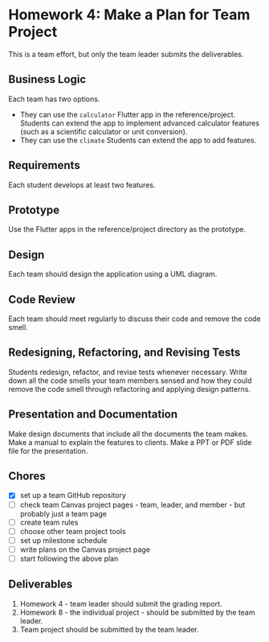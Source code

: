 # Homework 4: Make a Plan for Team Project

This is a team effort, but only the team leader submits the deliverables.

## Business Logic

Each team has two options. 

* They can use the `calculator` Flutter app in the reference/project. Students can extend the app to implement advanced calculator features (such as a scientific calculator or unit conversion).
* They can use the `climate` Students can extend the app to add features. 

## Requirements

Each student develops at least two features. 

## Prototype

Use the Flutter apps in the reference/project directory as the prototype. 

## Design

Each team should design the application using a UML diagram.

## Code Review

Each team should meet regularly to discuss their code and remove the code smell.

## Redesigning, Refactoring, and Revising Tests

Students redesign, refactor, and revise tests whenever necessary. Write down all the code smells your team members sensed and how they could remove the code smell through refactoring and applying design patterns. 

## Presentation and Documentation

Make design documents that include all the documents the team makes. Make a manual to explain the features to clients. Make a PPT or PDF slide file for the presentation.

## Chores

- [x] set up a team GitHub repository
- [ ] check team Canvas project pages - team, leader, and member - but probably just a team page
- [ ] create team rules
- [ ] choose other team project tools
- [ ] set up milestone schedule
- [ ] write plans on the Canvas project page
- [ ] start following the above plan

## Deliverables

1. Homework 4 - team leader should submit the grading report.
2. Homework 8 - the individual project - should be submitted by the team leader.
3. Team project should be submitted by the team leader.
